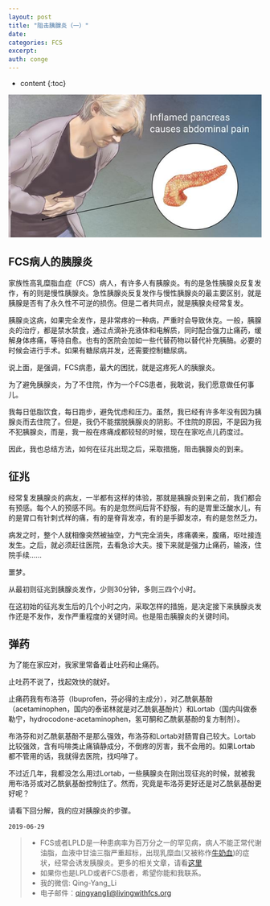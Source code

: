 ```yaml
---
layout: post
title: "阻击胰腺炎（一）"
date:
categories: FCS
excerpt:
auth: conge
---
```

* content
{:toc}

![](/assets/images/FCS/118382-24ced37d1b480d63.png)

## FCS病人的胰腺炎

家族性高乳糜脂血症（FCS）病人，有许多人有胰腺炎。有的是急性胰腺炎反复发作，有的则是慢性胰腺炎。急性胰腺炎反复发作与慢性胰腺炎的最主要区别，就是胰腺是否有了永久性不可逆的损伤。但是二者共同点，就是胰腺炎经常复发。

胰腺炎这病，如果完全发作，是非常疼的一种病，严重时会导致休克。一般，胰腺炎的治疗，都是禁水禁食，通过点滴补充液体和电解质，同时配合强力止痛药，缓解身体疼痛，等待自愈。也有的医院会加如一些代替药物以替代补充胰酶。必要的时候会进行手术。如果有糖尿病并发，还需要控制糖尿病。

说上面，是强调，FCS病患，最大的困扰，就是这疼死人的胰腺炎。

为了避免胰腺炎，为了不住院，作为一个FCS患者，我敢说，我们愿意做任何事儿。

我每日低脂饮食，每日跑步，避免忧虑和压力。虽然，我已经有许多年没有因为胰腺炎而去住院了。但是，我仍不能摆脱胰腺炎的阴影。不住院的原因，不是因为我不犯胰腺炎，而是，我一般在疼痛成都较轻的时候，现在在家吃点儿药度过。

因此，我也总结方法，如何在征兆出现之后，采取措施，阻击胰腺炎的到来。

## 征兆

经常复发胰腺炎的病友，一半都有这样的体验，那就是胰腺炎到来之前，我们都会有预感。每个人的预感不同。有的是忽然间后背不舒服，有的是胃里泛酸水儿，有的是胃口有针刺式样的痛，有的是脊背发凉，有的是手脚发凉，有的是忽然乏力。

病发之时，整个人就相像突然被抽空，力气完全消失，疼痛袭来，腹痛，呕吐接连发生。之后，就必须赶往医院，去看急诊大夫。接下来就是强力止痛药，输液，住院手续……

噩梦。

从最初则征兆到胰腺炎发作，少则30分钟，多则三四个小时。

在这初始的征兆发生后的几个小时之内，采取怎样的措施，是决定接下来胰腺炎发作还是不发作，发作严重程度的关键时间。也是阻击胰腺炎的关键时间。

## 弹药

为了能在家应对，我家里常备着止吐药和止痛药。

止吐药不说了，找起效快的就好。

止痛药我有布洛芬（Ibuprofen，芬必得的主成分），对乙酰氨基酚（acetaminophen，国内的泰诺林就是对乙酰氨基酚片）和Lortab（国内叫做泰勒宁，hydrocodone-acetaminophen，氢可酮和乙酰氨基酚的复方制剂）。

布洛芬和对乙酰氨基酚不是那么强效，布洛芬和Lortab对肠胃自己较大。Lortab比较强效，含有吗啡类止痛镇静成分，不倒疼的厉害，我不会用的。如果Lortab都不管用的话，我就得去医院，找吗啡了。

不过近几年，我都没怎么用过Lortab，一些胰腺炎在刚出现征兆的时候，就被我用布洛芬或对乙酰氨基酚控制住了。然而，究竟是布洛芬更好还是对乙酰氨基酚更好呢？

请看下回分解，我的应对胰腺炎的步骤。

```
2019-06-29
```

> * FCS或者LPLD是一种患病率为百万分之一的罕见病，病人不能正常代谢油脂，血液中甘油三脂严重超标，出现乳糜血(又被称作[牛奶血](https://www.jianshu.com/p/4cba7c3cabf6))的症状，经常会诱发胰腺炎。更多的相关文章，请看[这里](https://www.jianshu.com/nb/8793129)
> * 如果你也是LPLD或者FCS患者，希望你能和我联系。
> * 我的微信: Qing-Yang_Li
> * 电子邮件：qingyangli@livingwithfcs.org
